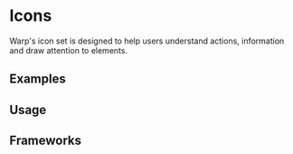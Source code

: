 <script setup>
  import Vue from './vue.md';
  import Elements from './elements.md';
  import React from './react.md';
</script>

# Icons

Warp's icon set is designed to help users understand actions, information and draw attention to elements.

<components-status react='released' vue='released' elements='released' />

## Examples

<theme-switcher />

<icon-example />

## Usage

<component-design-guidelines name="Warp - Components / Icons" link="https://www.figma.com/file/yEx16ew6S0Xgd579dN4hsM/Warp---Icons?type=design&node-id=6011-1442&mode=design&t=zY5N398IPei2z89J-0" />

<component-questions />

## Frameworks

<tabs-content>
  <template #react>
   <react />
  </template>
  <template #vue>
    <vue />
  </template>
  <template #elements>
    <elements />
  </template>
</tabs-content>
